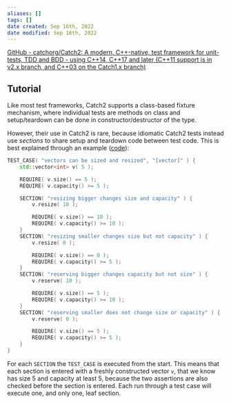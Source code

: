 ```yaml
---
aliases: []
tags: []
date created: Sep 16th, 2022
date modified: Sep 16th, 2022
---
```

[GitHub - catchorg/Catch2: A modern, C++-native, test framework for unit-tests, TDD and BDD - using C++14, C++17 and later (C++11 support is in v2.x branch, and C++03 on the Catch1.x branch)](https://github.com/catchorg/Catch2)

## Tutorial
Like most test frameworks, Catch2 supports a class-based fixture mechanism, where individual tests are methods on class and setup/teardown can be done in constructor/destructor of the type.

However, their use in Catch2 is rare, because idiomatic Catch2 tests instead use _sections_ to share setup and teardown code between test code. This is best explained through an example ([code](https://github.com/catchorg/Catch2/blob/devel/examples/100-Fix-Section.cpp)):

```c++
TEST_CASE( "vectors can be sized and resized", "[vector]" ) {
    std::vector<int> v( 5 );

    REQUIRE( v.size() == 5 );
    REQUIRE( v.capacity() >= 5 );

    SECTION( "resizing bigger changes size and capacity" ) {
        v.resize( 10 );

        REQUIRE( v.size() == 10 );
        REQUIRE( v.capacity() >= 10 );
    }
    SECTION( "resizing smaller changes size but not capacity" ) {
        v.resize( 0 );

        REQUIRE( v.size() == 0 );
        REQUIRE( v.capacity() >= 5 );
    }
    SECTION( "reserving bigger changes capacity but not size" ) {
        v.reserve( 10 );

        REQUIRE( v.size() == 5 );
        REQUIRE( v.capacity() >= 10 );
    }
    SECTION( "reserving smaller does not change size or capacity" ) {
        v.reserve( 0 );

        REQUIRE( v.size() == 5 );
        REQUIRE( v.capacity() >= 5 );
    }
}
```

For each `SECTION` the `TEST_CASE` is executed from the start. This means that each section is entered with a freshly constructed vector `v`, that we know has size 5 and capacity at least 5, because the two assertions are also checked before the section is entered. Each run through a test case will execute one, and only one, leaf section.